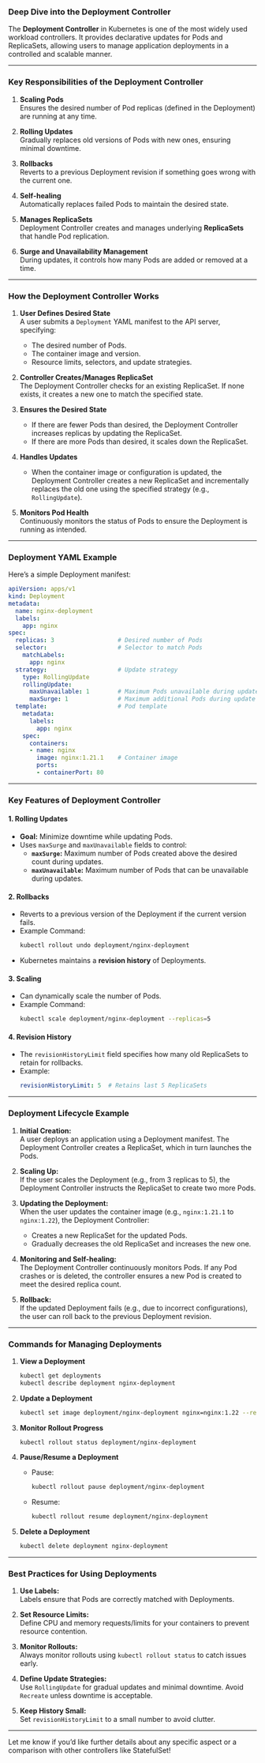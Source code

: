 ### **Deep Dive into the Deployment Controller**

The **Deployment Controller** in Kubernetes is one of the most widely used workload controllers. It provides declarative updates for Pods and ReplicaSets, allowing users to manage application deployments in a controlled and scalable manner.

---

### **Key Responsibilities of the Deployment Controller**
1. **Scaling Pods**  
   Ensures the desired number of Pod replicas (defined in the Deployment) are running at any time.

2. **Rolling Updates**  
   Gradually replaces old versions of Pods with new ones, ensuring minimal downtime.

3. **Rollbacks**  
   Reverts to a previous Deployment revision if something goes wrong with the current one.

4. **Self-healing**  
   Automatically replaces failed Pods to maintain the desired state.

5. **Manages ReplicaSets**  
   Deployment Controller creates and manages underlying **ReplicaSets** that handle Pod replication.

6. **Surge and Unavailability Management**  
   During updates, it controls how many Pods are added or removed at a time.

---

### **How the Deployment Controller Works**

1. **User Defines Desired State**  
   A user submits a `Deployment` YAML manifest to the API server, specifying:
   - The desired number of Pods.
   - The container image and version.
   - Resource limits, selectors, and update strategies.

2. **Controller Creates/Manages ReplicaSet**  
   The Deployment Controller checks for an existing ReplicaSet. If none exists, it creates a new one to match the specified state.

3. **Ensures the Desired State**  
   - If there are fewer Pods than desired, the Deployment Controller increases replicas by updating the ReplicaSet.  
   - If there are more Pods than desired, it scales down the ReplicaSet.

4. **Handles Updates**  
   - When the container image or configuration is updated, the Deployment Controller creates a new ReplicaSet and incrementally replaces the old one using the specified strategy (e.g., `RollingUpdate`).

5. **Monitors Pod Health**  
   Continuously monitors the status of Pods to ensure the Deployment is running as intended.

---

### **Deployment YAML Example**

Here’s a simple Deployment manifest:

```yaml
apiVersion: apps/v1
kind: Deployment
metadata:
  name: nginx-deployment
  labels:
    app: nginx
spec:
  replicas: 3                  # Desired number of Pods
  selector:                    # Selector to match Pods
    matchLabels:
      app: nginx
  strategy:                    # Update strategy
    type: RollingUpdate
    rollingUpdate:
      maxUnavailable: 1        # Maximum Pods unavailable during update
      maxSurge: 1              # Maximum additional Pods during update
  template:                    # Pod template
    metadata:
      labels:
        app: nginx
    spec:
      containers:
      - name: nginx
        image: nginx:1.21.1    # Container image
        ports:
        - containerPort: 80
```

---

### **Key Features of Deployment Controller**

#### **1. Rolling Updates**
- **Goal:** Minimize downtime while updating Pods.
- Uses `maxSurge` and `maxUnavailable` fields to control:
  - **`maxSurge`:** Maximum number of Pods created above the desired count during updates.
  - **`maxUnavailable`:** Maximum number of Pods that can be unavailable during updates.

#### **2. Rollbacks**
- Reverts to a previous version of the Deployment if the current version fails.
- Example Command:
  ```bash
  kubectl rollout undo deployment/nginx-deployment
  ```
- Kubernetes maintains a **revision history** of Deployments.

#### **3. Scaling**
- Can dynamically scale the number of Pods.
- Example Command:
  ```bash
  kubectl scale deployment/nginx-deployment --replicas=5
  ```

#### **4. Revision History**
- The `revisionHistoryLimit` field specifies how many old ReplicaSets to retain for rollbacks.
- Example:
  ```yaml
  revisionHistoryLimit: 5  # Retains last 5 ReplicaSets
  ```

---

### **Deployment Lifecycle Example**

1. **Initial Creation:**  
   A user deploys an application using a Deployment manifest. The Deployment Controller creates a ReplicaSet, which in turn launches the Pods.

2. **Scaling Up:**  
   If the user scales the Deployment (e.g., from 3 replicas to 5), the Deployment Controller instructs the ReplicaSet to create two more Pods.

3. **Updating the Deployment:**  
   When the user updates the container image (e.g., `nginx:1.21.1` to `nginx:1.22`), the Deployment Controller:
   - Creates a new ReplicaSet for the updated Pods.
   - Gradually decreases the old ReplicaSet and increases the new one.

4. **Monitoring and Self-healing:**  
   The Deployment Controller continuously monitors Pods. If any Pod crashes or is deleted, the controller ensures a new Pod is created to meet the desired replica count.

5. **Rollback:**  
   If the updated Deployment fails (e.g., due to incorrect configurations), the user can roll back to the previous Deployment revision.

---

### **Commands for Managing Deployments**

1. **View a Deployment**
   ```bash
   kubectl get deployments
   kubectl describe deployment nginx-deployment
   ```

2. **Update a Deployment**
   ```bash
   kubectl set image deployment/nginx-deployment nginx=nginx:1.22 --record
   ```

3. **Monitor Rollout Progress**
   ```bash
   kubectl rollout status deployment/nginx-deployment
   ```

4. **Pause/Resume a Deployment**
   - Pause:
     ```bash
     kubectl rollout pause deployment/nginx-deployment
     ```
   - Resume:
     ```bash
     kubectl rollout resume deployment/nginx-deployment
     ```

5. **Delete a Deployment**
   ```bash
   kubectl delete deployment nginx-deployment
   ```

---

### **Best Practices for Using Deployments**

1. **Use Labels:**  
   Labels ensure that Pods are correctly matched with Deployments.

2. **Set Resource Limits:**  
   Define CPU and memory requests/limits for your containers to prevent resource contention.

3. **Monitor Rollouts:**  
   Always monitor rollouts using `kubectl rollout status` to catch issues early.

4. **Define Update Strategies:**  
   Use `RollingUpdate` for gradual updates and minimal downtime. Avoid `Recreate` unless downtime is acceptable.

5. **Keep History Small:**  
   Set `revisionHistoryLimit` to a small number to avoid clutter.

---

Let me know if you’d like further details about any specific aspect or a comparison with other controllers like StatefulSet!

